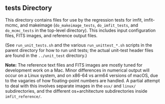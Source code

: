 ## tests Directory

This directory contains files for use by the regression tests for imfit,
imfit-mcmc, and makeimage (`do_makeimage_tests`, `do_imfit_tests`, and
`do_mcmc_tests` in the top-level directory). This includes input
configuration files, FITS images, and reference output files.

(See `run_unit_tests.sh` and the various `run_unittest_*.sh` scripts in
the parent directory for how to run unit tests; the actual unit-test header
files are found in the `../unit_test` directory.)

**Note:** The reference text files and FITS images are mostly tuned for
development work on a Mac. Minor differences in numerical output will
occur on a Linux system, and on x86-64 vs arm64 versions of macOS, due
to the vagaries of how floating-point numbers are handled. A partial
attempt to deal with this involves separate images in the `osx/` and
`linux/` subdirectories, and the different os+architecture
subdirectories inside `imfit_reference/`.
